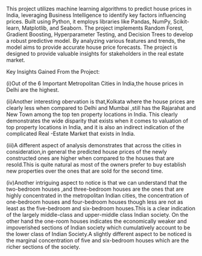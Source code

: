 This project utilizes machine learning algorithms to predict house prices in India, leveraging Business Intelligence to identify key factors influencing prices. 
Built using Python, it employs libraries like Pandas, NumPy, Scikit-learn, Matplotlib, and Seaborn. 
The project implements Random Forest, Gradient Boosting, Hyperparameter Testing, and Decision Trees to develop a robust predictive model.
By analyzing various features and trends, the model aims to provide accurate house price forecasts. 
The project is designed to provide valuable insights for stakeholders in the real estate market.

Key Insights Gained From the Project:

(i)Out of the 6 Important Metropolitan Cities in India,the house prices in Delhi are the highest.

(ii)Another interesting obervation is that,Kolkata where the house prices are clearly less when compared to Delhi and Mumbai ,still has the Rajarahat and New Town among the top ten property locations in India.
This clearly demonstrates the wide disparity that exists when it comes to valuation of top property locations in India, and it is also an indirect indication of the complicated Real -Estate Market that exists
in India.

(iii)A different aspect of analysis demonstrates that across the cities in consideration,in general the predicted house prices of the newly constructed ones are higher when compared to the houses that are resold.This is quite natural as most of the owners prefer to buy establish new properties over the ones that are sold for the second time.

(iv)Another intriguing aspect to notice is that we can understand that the two-bedroom houses ,and three-bedroom houses are the ones that are highly concentrated in the metropolitan Indian cities, the concentration of one-bedroom houses and four-bedroom houses though less are not as least as the five-bedroom and six-bedroom houses.This is a clear indication of the largely middle-class and upper-middle class Indian society. On the other hand the one-room houses indicates the economically weaker and impoverished sections of Indian society which cumulatively account to be the lower class of Indian Society.A slightly different aspect to be noticed is the marginal concentration of five and six-bedroom houses which are the richer sections of the society.



